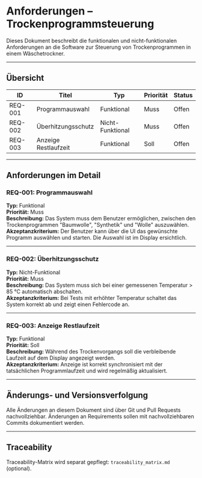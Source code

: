 # Anforderungen – Trockenprogrammsteuerung

Dieses Dokument beschreibt die funktionalen und nicht-funktionalen Anforderungen an die Software zur Steuerung von Trockenprogrammen in einem Wäschetrockner.

---

## Übersicht

| ID       | Titel                    | Typ            | Priorität | Status     |
|----------|--------------------------|----------------|-----------|------------|
| REQ-001  | Programmauswahl         | Funktional     | Muss      | Offen      |
| REQ-002  | Überhitzungsschutz      | Nicht-Funktional | Muss    | Offen      |
| REQ-003  | Anzeige Restlaufzeit    | Funktional     | Soll      | Offen      |

---

## Anforderungen im Detail

### REQ-001: Programmauswahl
**Typ:** Funktional  
**Priorität:** Muss  
**Beschreibung:** Das System muss dem Benutzer ermöglichen, zwischen den Trockenprogrammen "Baumwolle", "Synthetik" und "Wolle" auszuwählen.  
**Akzeptanzkriterium:** Der Benutzer kann über die UI das gewünschte Programm auswählen und starten. Die Auswahl ist im Display ersichtlich.

---

### REQ-002: Überhitzungsschutz
**Typ:** Nicht-Funktional  
**Priorität:** Muss  
**Beschreibung:** Das System muss sich bei einer gemessenen Temperatur > 85 °C automatisch abschalten.  
**Akzeptanzkriterium:** Bei Tests mit erhöhter Temperatur schaltet das System korrekt ab und zeigt einen Fehlercode an.

---

### REQ-003: Anzeige Restlaufzeit
**Typ:** Funktional  
**Priorität:** Soll  
**Beschreibung:** Während des Trockenvorgangs soll die verbleibende Laufzeit auf dem Display angezeigt werden.  
**Akzeptanzkriterium:** Anzeige ist korrekt synchronisiert mit der tatsächlichen Programmlaufzeit und wird regelmäßig aktualisiert.

---

## Änderungs- und Versionsverfolgung
Alle Änderungen an diesem Dokument sind über Git und Pull Requests nachvollziehbar. Änderungen an Requirements sollen mit nachvollziehbaren Commits dokumentiert werden.

---

## Traceability
Traceability-Matrix wird separat gepflegt: `traceability_matrix.md` (optional).
